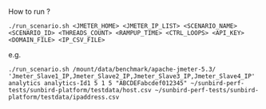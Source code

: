 How to run ?

```./run_scenario.sh <JMETER_HOME> <JMETER_IP_LIST> <SCENARIO_NAME> <SCENARIO_ID> <THREADS_COUNT> <RAMPUP_TIME> <CTRL_LOOPS> <API_KEY> <DOMAIN_FILE> <IP_CSV_FILE>```

e.g.

```./run_scenario.sh /mount/data/benchmark/apache-jmeter-5.3/ 'Jmeter_Slave1_IP,Jmeter_Slave2_IP,Jmeter_Slave3_IP,Jmeter_Slave4_IP' analytics analytics-Id1 5 1 5 "ABCDEFabcdef012345" ~/sunbird-perf-tests/sunbird-platform/testdata/host.csv ~/sunbird-perf-tests/sunbird-platform/testdata/ipaddress.csv```
